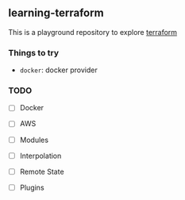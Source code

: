 ## learning-terraform

This is a playground repository to explore [terraform](https://www.terraform.io)

### Things to try

 - `docker`: docker provider

### TODO

 - [ ] Docker
 - [ ] AWS
 - [ ] Modules
 - [ ] Interpolation
 - [ ] Remote State
 - [ ] Plugins

